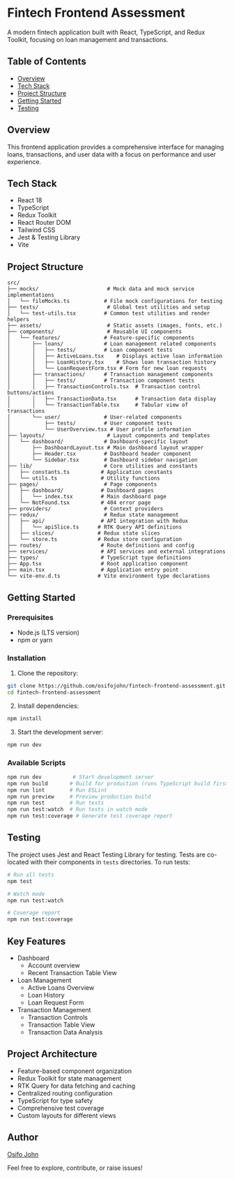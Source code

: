 # Fintech Frontend Assessment

A modern fintech application built with React, TypeScript, and Redux Toolkit, focusing on loan management and transactions.

## Table of Contents

- [Overview](#overview)
- [Tech Stack](#tech-stack)
- [Project Structure](#project-structure)
- [Getting Started](#getting-started)
- [Testing](#testing)

## Overview

This frontend application provides a comprehensive interface for managing loans, transactions, and user data with a focus on performance and user experience.

## Tech Stack

- React 18
- TypeScript
- Redux Toolkit
- React Router DOM
- Tailwind CSS
- Jest & Testing Library
- Vite

## Project Structure

```
src/
├── mocks/                      # Mock data and mock service implementations
│   └── fileMocks.ts           # File mock configurations for testing
├── tests/                      # Global test utilities and setup
│   └── test-utils.tsx         # Common test utilities and render helpers
├── assets/                     # Static assets (images, fonts, etc.)
├── components/                 # Reusable UI components
│   └── features/              # Feature-specific components
│       ├── loans/             # Loan management related components
│       │   ├── tests/         # Loan component tests
│       │   ├── ActiveLoans.tsx    # Displays active loan information
│       │   ├── LoanHistory.tsx    # Shows loan transaction history
│       │   └── LoanRequestForm.tsx # Form for new loan requests
│       ├── transactions/      # Transaction management components
│       │   ├── tests/         # Transaction component tests
│       │   ├── TransactionControls.tsx  # Transaction control buttons/actions
│       │   ├── TransactionData.tsx      # Transaction data display
│       │   └── TransactionTable.tsx     # Tabular view of transactions
│       └── user/              # User-related components
│           ├── tests/         # User component tests
│           └── UserOverview.tsx # User profile information
├── layouts/                    # Layout components and templates
│   └── dashboard/             # Dashboard-specific layout
│       ├── DashboardLayout.tsx # Main dashboard layout wrapper
│       ├── Header.tsx         # Dashboard header component
│       └── Sidebar.tsx        # Dashboard sidebar navigation
├── lib/                       # Core utilities and constants
│   ├── constants.ts          # Application constants
│   └── utils.ts              # Utility functions
├── pages/                     # Page components
│   ├── dashboard/            # Dashboard pages
│   │   └── index.tsx         # Main dashboard page
│   └── NotFound.tsx          # 404 error page
├── providers/                 # Context providers
├── redux/                     # Redux state management
│   ├── api/                  # API integration with Redux
│   │   └── apiSlice.ts      # RTK Query API definitions
│   ├── slices/              # Redux state slices
│   └── store.ts             # Redux store configuration
├── routes/                   # Route definitions and config
├── services/                 # API services and external integrations
├── types/                    # TypeScript type definitions
├── App.tsx                   # Root application component
├── main.tsx                  # Application entry point
└── vite-env.d.ts            # Vite environment type declarations
```

## Getting Started

### Prerequisites

- Node.js (LTS version)
- npm or yarn

### Installation

1. Clone the repository:

```bash
git clone https://github.com/osifojohn/fintech-frontend-assessment.git
cd fintech-frontend-assessment
```

2. Install dependencies:

```bash
npm install
```

3. Start the development server:

```bash
npm run dev
```

### Available Scripts

```bash
npm run dev          # Start development server
npm run build       # Build for production (runs TypeScript build first)
npm run lint        # Run ESLint
npm run preview     # Preview production build
npm run test        # Run tests
npm run test:watch  # Run tests in watch mode
npm run test:coverage # Generate test coverage report
```

## Testing

The project uses Jest and React Testing Library for testing. Tests are co-located with their components in `tests` directories. To run tests:

```bash
# Run all tests
npm test

# Watch mode
npm run test:watch

# Coverage report
npm run test:coverage
```

## Key Features

- Dashboard
  - Account overview
  - Recent Transaction Table View
- Loan Management
  - Active Loans Overview
  - Loan History
  - Loan Request Form
- Transaction Management
  - Transaction Controls
  - Transaction Table View
  - Transaction Data Analysis

## Project Architecture

- Feature-based component organization
- Redux Toolkit for state management
- RTK Query for data fetching and caching
- Centralized routing configuration
- TypeScript for type safety
- Comprehensive test coverage
- Custom layouts for different views

## **Author**

[Osifo John](https://github.com/osifojohn)

Feel free to explore, contribute, or raise issues!
